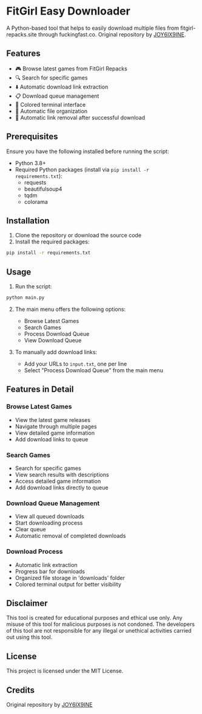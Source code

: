 # FitGirl Easy Downloader

A Python-based tool that helps to easily download multiple files from fitgirl-repacks.site through fuckingfast.co. Original repository by [JOY6IX9INE](https://github.com/JOY6IX9INE/Fitgirl-Easy-Downloader).

## Features

- 🎮 Browse latest games from FitGirl Repacks
- 🔍 Search for specific games
- ⬇️ Automatic download link extraction
- 📋 Download queue management
- 🎨 Colored terminal interface
- 📁 Automatic file organization
- 🔄 Automatic link removal after successful download

## Prerequisites

Ensure you have the following installed before running the script:

- Python 3.8+
- Required Python packages (install via `pip install -r requirements.txt`):
  - requests
  - beautifulsoup4
  - tqdm
  - colorama

## Installation

1. Clone the repository or download the source code
2. Install the required packages:
```bash
pip install -r requirements.txt
```

## Usage

1. Run the script:
```bash
python main.py
```

2. The main menu offers the following options:
   - Browse Latest Games
   - Search Games
   - Process Download Queue
   - View Download Queue

3. To manually add download links:
   - Add your URLs to `input.txt`, one per line
   - Select "Process Download Queue" from the main menu

## Features in Detail

### Browse Latest Games
- View the latest game releases
- Navigate through multiple pages
- View detailed game information
- Add download links to queue

### Search Games
- Search for specific games
- View search results with descriptions
- Access detailed game information
- Add download links directly to queue

### Download Queue Management
- View all queued downloads
- Start downloading process
- Clear queue
- Automatic removal of completed downloads

### Download Process
- Automatic link extraction
- Progress bar for downloads
- Organized file storage in 'downloads' folder
- Colored terminal output for better visibility

## Disclaimer

This tool is created for educational purposes and ethical use only. Any misuse of this tool for malicious purposes is not condoned. The developers of this tool are not responsible for any illegal or unethical activities carried out using this tool.

## License

This project is licensed under the MIT License.

## Credits

Original repository by [JOY6IX9INE](https://github.com/JOY6IX9INE/Fitgirl-Easy-Downloader)
